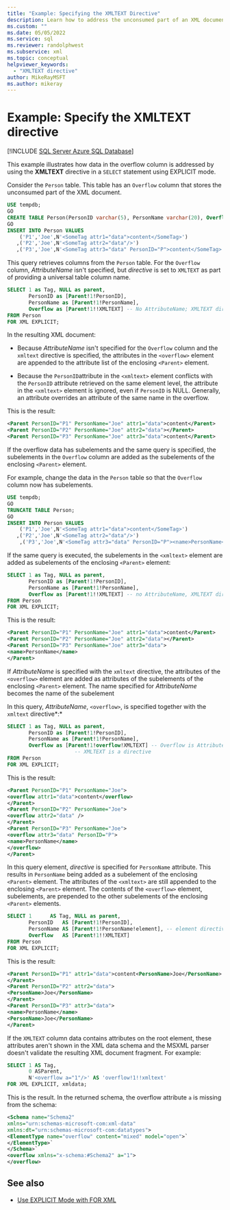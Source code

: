 ```yaml
---
title: "Example: Specifying the XMLTEXT Directive"
description: Learn how to address the unconsumed part of an XML document by specifying the XMLTEXT directive in a SELECT statement using EXPLICIT mode.
ms.custom: ""
ms.date: 05/05/2022
ms.service: sql
ms.reviewer: randolphwest
ms.subservice: xml
ms.topic: conceptual
helpviewer_keywords:
  - "XMLTEXT directive"
author: MikeRayMSFT
ms.author: mikeray
---
```

# Example: Specify the XMLTEXT directive

[!INCLUDE [SQL Server Azure SQL Database](../../includes/applies-to-version/sql-asdb.md)]

This example illustrates how data in the overflow column is addressed by using the **XMLTEXT** directive in a `SELECT` statement using EXPLICIT mode.

Consider the `Person` table. This table has an `Overflow` column that stores the unconsumed part of the XML document.

```sql
USE tempdb;
GO
CREATE TABLE Person(PersonID varchar(5), PersonName varchar(20), Overflow nvarchar(200));
GO
INSERT INTO Person VALUES
    ('P1','Joe',N'<SomeTag attr1="data">content</SomeTag>')
   ,('P2','Joe',N'<SomeTag attr2="data"/>')
   ,('P3','Joe',N'<SomeTag attr3="data" PersonID="P">content</SomeTag>');
```

This query retrieves columns from the `Person` table. For the `Overflow` column, *AttributeName* isn't specified, but *directive* is set to `XMLTEXT` as part of providing a universal table column name.

```sql
SELECT 1 as Tag, NULL as parent,
       PersonID as [Parent!1!PersonID],
       PersonName as [Parent!1!PersonName],
       Overflow as [Parent!1!!XMLTEXT] -- No AttributeName; XMLTEXT directive
FROM Person
FOR XML EXPLICIT;
```

In the resulting XML document:

- Because *AttributeName* isn't specified for the `Overflow` column and the `xmltext` directive is specified, the attributes in the `<overflow>` element are appended to the attribute list of the enclosing `<Parent>` element.

- Because the `PersonID`attribute in the `<xmltext>` element conflicts with the `PersonID` attribute retrieved on the same element level, the attribute in the `<xmltext>` element is ignored, even if `PersonID` is NULL. Generally, an attribute overrides an attribute of the same name in the overflow.

This is the result:

```xml
<Parent PersonID="P1" PersonName="Joe" attr1="data">content</Parent>
<Parent PersonID="P2" PersonName="Joe" attr2="data"></Parent>
<Parent PersonID="P3" PersonName="Joe" attr3="data">content</Parent>
```

If the overflow data has subelements and the same query is specified, the subelements in the `Overflow` column are added as the subelements of the enclosing `<Parent>` element.

For example, change the data in the `Person` table so that the `Overflow` column now has subelements.

```sql
USE tempdb;
GO
TRUNCATE TABLE Person;
GO
INSERT INTO Person VALUES
    ('P1','Joe',N'<SomeTag attr1="data">content</SomeTag>')
   ,('P2','Joe',N'<SomeTag attr2="data"/>')
    ,('P3','Joe',N'<SomeTag attr3="data" PersonID="P"><name>PersonName</name></SomeTag>');
```

If the same query is executed, the subelements in the `<xmltext>` element are added as subelements of the enclosing `<Parent>` element:

```sql
SELECT 1 as Tag, NULL as parent,
       PersonID as [Parent!1!PersonID],
       PersonName as [Parent!1!PersonName],
       Overflow as [Parent!1!!XMLTEXT] -- no AttributeName, XMLTEXT directive
FROM Person
FOR XML EXPLICIT;
```

This is the result:

```xml
<Parent PersonID="P1" PersonName="Joe" attr1="data">content</Parent>
<Parent PersonID="P2" PersonName="Joe" attr2="data"></Parent>
<Parent PersonID="P3" PersonName="Joe" attr3="data">
<name>PersonName</name>
</Parent>
```

If *AttributeName* is specified with the `xmltext` directive, the attributes of the `<overflow>` element are added as attributes of the subelements of the enclosing `<Parent>` element. The name specified for *AttributeName* becomes the name of the subelement

In this query, *AttributeName*, `<overflow>`, is specified together with the `xmltext` directive*:*

```sql
SELECT 1 as Tag, NULL as parent,
       PersonID as [Parent!1!PersonID],
       PersonName as [Parent!1!PersonName],
       Overflow as [Parent!1!overflow!XMLTEXT] -- Overflow is AttributeName
                      -- XMLTEXT is a directive
FROM Person
FOR XML EXPLICIT;
```

This is the result:

```xml
<Parent PersonID="P1" PersonName="Joe">
<overflow attr1="data">content</overflow>
</Parent>
<Parent PersonID="P2" PersonName="Joe">
<overflow attr2="data" />
</Parent>
<Parent PersonID="P3" PersonName="Joe">
<overflow attr3="data" PersonID="P">
<name>PersonName</name>
</overflow>
</Parent>
```

In this query element, *directive* is specified for `PersonName` attribute. This results in `PersonName` being added as a subelement of the enclosing `<Parent>` element. The attributes of the `<xmltext>` are still appended to the enclosing `<Parent>` element. The contents of the `<overflow>` element, subelements, are prepended to the other subelements of the enclosing `<Parent>` elements.

```sql
SELECT 1      AS Tag, NULL as parent,
       PersonID   AS [Parent!1!PersonID],
       PersonName AS [Parent!1!PersonName!element], -- element directive
       Overflow   AS [Parent!1!!XMLTEXT]
FROM Person
FOR XML EXPLICIT;
```

This is the result:

```xml
<Parent PersonID="P1" attr1="data">content<PersonName>Joe</PersonName>
</Parent>
<Parent PersonID="P2" attr2="data">
<PersonName>Joe</PersonName>
</Parent>
<Parent PersonID="P3" attr3="data">
<name>PersonName</name>
<PersonName>Joe</PersonName>
</Parent>
```

If the `XMLTEXT` column data contains attributes on the root element, these attributes aren't shown in the XML data schema and the MSXML parser doesn't validate the resulting XML document fragment. For example:

```sql
SELECT 1 AS Tag,
       0 ASParent,
       N'<overflow a="1"/>' AS 'overflow!1!!xmltext'
FOR XML EXPLICIT, xmldata;
```

This is the result. In the returned schema, the overflow attribute `a` is missing from the schema:

```xml
<Schema name="Schema2"
xmlns="urn:schemas-microsoft-com:xml-data"
xmlns:dt="urn:schemas-microsoft-com:datatypes">
<ElementType name="overflow" content="mixed" model="open">`
</ElementType>`
</Schema>`
<overflow xmlns="x-schema:#Schema2" a="1">
</overflow>
```

## See also

- [Use EXPLICIT Mode with FOR XML](../../relational-databases/xml/use-explicit-mode-with-for-xml.md)
